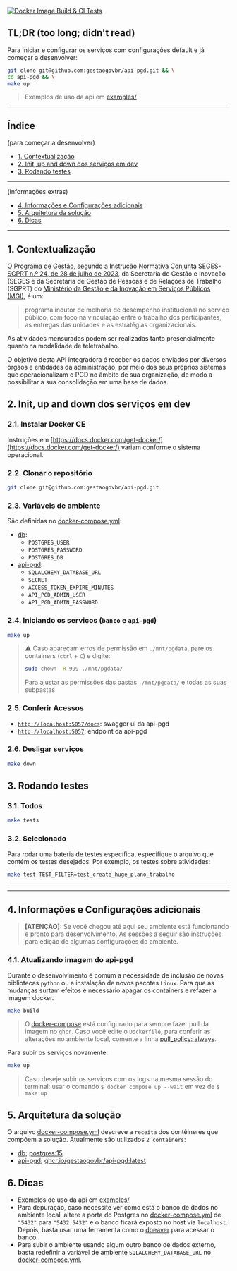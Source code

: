 [![Docker Image Build & CI Tests](https://github.com/gestaogovbr/api-pgd/actions/workflows/ci_tests.yml/badge.svg)](https://github.com/gestaogovbr/api-pgd/actions/workflows/ci_tests.yml)

## TL;DR (too long; didn't read)

Para iniciar e configurar os serviços com configurações default e já começar
a desenvolver:

```bash
git clone git@github.com:gestaogovbr/api-pgd.git && \
cd api-pgd && \
make up
```

> Exemplos de uso da api em [examples/](examples/)

---

## Índice

(para começar a desenvolver)
* [1. Contextualização](#1-contextualização)
* [2. Init, up and down dos serviços em dev](#2-init-up-and-down-dos-serviços-em-dev)
* [3. Rodando testes](#3-rodando-testes)
---
(informações extras)
* [4. Informações e Configurações adicionais](#4-informações-e-configurações-adicionais)
* [5. Arquitetura da solução](#5-arquitetura-da-solução)
* [6. Dicas](#6-dicas)

---

## 1. Contextualização

O [Programa de Gestão](https://www.gov.br/servidor/pt-br/assuntos/programa-de-gestao),
segundo a
[Instrução Normativa Conjunta SEGES-SGPRT n.º 24, de 28 de julho de 2023](https://www.in.gov.br/en/web/dou/-/instrucao-normativa-conjunta-seges-sgprt-/mgi-n-24-de-28-de-julho-de-2023-499593248),
da Secretaria de Gestão e Inovação (SEGES e da Secretaria de Gestão de
Pessoas e de Relações de Trabalho (SGPRT) do
[Ministério da Gestão e da Inovação em Serviços Públicos (MGI)](https://www.gov.br/gestao/pt-br), é um:

> programa indutor de melhoria de desempenho institucional no serviço
> público, com foco na vinculação entre o trabalho dos participantes, as
> entregas das unidades e as estratégias organizacionais.

As atividades mensuradas podem ser realizadas tanto presencialmente
quanto na modalidade de teletrabalho.

O objetivo desta API integradora é receber os dados enviados por diversos
órgãos e entidades da administração, por meio dos seus próprios sistemas
que operacionalizam o PGD no âmbito de sua organização, de modo a
possibilitar a sua consolidação em uma base de dados.

## 2. Init, up and down dos serviços em dev

### 2.1. Instalar Docker CE

Instruções em [https://docs.docker.com/get-docker/](https://docs.docker.com/get-docker/)
variam conforme o sistema operacional.

### 2.2. Clonar o repositório

```bash
git clone git@github.com:gestaogovbr/api-pgd.git
```

### 2.3. Variáveis de ambiente

São definidas no [docker-compose.yml](docker-compose.yml):
  * [db](docker-compose.yml#L11):
    - `POSTGRES_USER`
    - `POSTGRES_PASSWORD`
    - `POSTGRES_DB`
  * [api-pgd](docker-compose.yml#L31):
    - `SQLALCHEMY_DATABASE_URL`
    - `SECRET`
    - `ACCESS_TOKEN_EXPIRE_MINUTES`
    - `API_PGD_ADMIN_USER`
    - `API_PGD_ADMIN_PASSWORD`

### 2.4. Iniciando os serviços (`banco` e `api-pgd`)

```bash
make up
```

> ⚠️  Caso apareçam erros de permissão em `./mnt/pgdata`, pare os containers
> (`ctrl` + `C`) e digite:
>
> ```bash
> sudo chown -R 999 ./mnt/pgdata/
> ```
>
> Para ajustar as permissões das pastas `./mnt/pgdata/` e todas as suas
> subpastas

### 2.5. Conferir Acessos

  * [`http://localhost:5057/docs`](http://localhost:5057/docs): swagger ui da api-pgd
  * [`http://localhost:5057`](http://localhost:5057): endpoint da api-pgd

### 2.6. Desligar serviços

  ```bash
  make down
  ```
## 3. Rodando testes

### 3.1. Todos
```bash
make tests
```

### 3.2. Selecionado

Para rodar uma bateria de testes específica, especifique o arquivo que
contém os testes desejados. Por exemplo, os testes sobre atividades:

```bash
make test TEST_FILTER=test_create_huge_plano_trabalho
```

---
---

## 4. Informações e Configurações adicionais

>  **[ATENÇÃO]:** Se você chegou até aqui seu ambiente está funcionando e pronto
> para desenvolvimento.
>  As sessões a seguir são instruções para edição de algumas configurações do ambiente.

### 4.1. Atualizando imagem do api-pgd

Durante o desenvolvimento é comum a necessidade de inclusão de novas
bibliotecas `python` ou a instalação de novos pacotes `Linux`. Para que
as mudanças surtam efeitos é necessário apagar os containers e refazer a
imagem docker.

```bash
make build
```

> O [docker-compose](docker-compose.yml) está configurado para sempre fazer
> pull da imagem no `ghcr`. Caso você edite o `Dockerfile`, para conferir
> as alterações no ambiente local, comente a linha
> [pull_policy: always](docker-compose.yml#L23).

Para subir os serviços novamente:

```bash
make up
```

> Caso deseje subir os serviços com os logs na mesma sessão do terminal:
> usar o comando `$ docker compose up --wait` em vez de `$ make up`

## 5. Arquitetura da solução

O arquivo [docker-compose.yml](docker-compose.yml) descreve a `receita`
dos contêineres que compõem a solução. Atualmente são utilizados `2 containers`:

* [db](docker-compose.yml#L4); [postgres:15](https://hub.docker.com/_/postgres)
* [api-pgd](docker-compose.yml#L21); [ghcr.io/gestaogovbr/api-pgd:latest](Dockerfile)

## 6. Dicas

* Exemplos de uso da api em [examples/](examples/)
* Para depuração, caso necessite ver como está o banco de dados no ambiente
  local, altere a porta do Postgres no [docker-compose.yml](docker-compose.yml#L8)
  de `"5432"` para `"5432:5432"` e o banco ficará exposto no host via `localhost`.
  Depois, basta usar uma ferramenta como o [dbeaver](https://dbeaver.io/)
  para acessar o banco.
* Para subir o ambiente usando algum outro banco de dados externo, basta
  redefinir a variável de ambiente `SQLALCHEMY_DATABASE_URL` no
  [docker-compose.yml](docker-compose.yml#L37).


